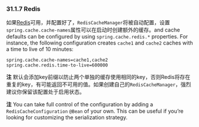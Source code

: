 ### 31.1.7 Redis

如果[Redis](http://redis.io/)可用，并配置好了，`RedisCacheManager`将被自动配置，设置`spring.cache.cache-names`属性可以在启动时创建额外的缓存。and cache defaults can be configured by using `spring.cache.redis.*` properties. For instance, the following configuration creates `cache1` and `cache2` caches with a time to live of 10 minutes:

```properties
spring.cache.cache-names=cache1,cache2
spring.cache.redis.time-to-live=600000
```

**注** 默认会添加key前缀以防止两个单独的缓存使用相同的key，否则Redis将存在重复的key，有可能返回不可用的值。如果创建自己的`RedisCacheManager`，强烈建议你保留该配置处于启用状态。


**注** You can take full control of the configuration by adding a `RedisCacheConfiguration` `@Bean` of your own. This can be useful if you’re looking for customizing the serialization strategy.
